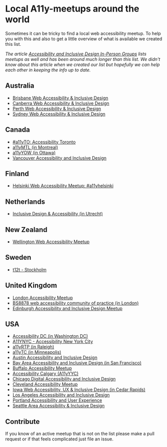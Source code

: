 # Local A11y-meetups around the world

Sometimes it can be tricky to find a local web accessibility meetup. To help you with this and also to get a little overview of what is available we created this list.

*The article [Accessibility and Inclusive Design In-Person Groups](https://www.lireo.com/accessibility-inclusive-design-in-person-groups/) lists meetups as well and has been around much longer than this list. We didn't know about this article when we created our list but hopefully we can help each other in keeping the info up to date.*  

## Australia

* [Brisbane Web Accessibility & Inclusive Design](https://www.meetup.com/Brisbane-Web-Accessibility/)
* [Canberra Web Accessibility & Inclusive Design](https://www.meetup.com/Canberra-Web-Accessibility-Inclusive-Design/)
* [Perth Web Accessibility & Inclusive Design](https://www.meetup.com/Perth-accessibility/)
* [Sydney Web Accessibility & Inclusive Design](https://www.meetup.com/Sydney-Web-Accessibility-Inclusive-Design/)

## Canada

* [#a11yTO: Accessibility Toronto](https://www.meetup.com/a11yTo/)
* [a11yMTL (in Montreal)](https://www.meetup.com/a11ymtl/)
* [a11yYOW (in Ottawa)](https://www.meetup.com/a11yOttawa/)
* [Vancouver Accessibility and Inclusive Design](https://www.meetup.com/a11yYVR/)

## Finland

* [Helsinki Web Accessibility Meetup: #a11yhelsinki](https://www.meetup.com/Helsinki-Web-Accessibility-Meetup/)

## Netherlands

* [Inclusive Design & Accessibility (in Utrecht)](https://www.meetup.com/Inclusive-Design-Accessibility/)

## New Zealand

* [Wellington Web Accessibility Meetup](https://www.meetup.com/Wellington-Web-Accessibility-Meetup/)

## Sweden

* [t12t - Stockholm](https://www.meetup.com/t12t-Stockholm/)

## United Kingdom

* [London Accessibility Meetup](https://www.meetup.com/London-Accessibility-Meetup/)
* [BS8878 web accessibility community of practice (in London)](https://www.meetup.com/bs8878-web-accessibility/)
* [Edinburgh Accessibility and Inclusive Design Meetup](https://www.meetup.com/Edinburgh-a11y-Meetup/)

## USA

* [Accessibility DC (in Washington DC)](https://www.meetup.com/Accessibility-DC/)
* [A11YNYC - Accessibility New York City](https://www.meetup.com/a11ynyc/)
* [a11yRTP (in Raleigh)](https://www.meetup.com/a11yRTP/)
* [a11yTC (in Minneapolis)](https://www.meetup.com/a11yTC/)
* [Austin Accessibility and Inclusive Design](https://www.meetup.com/a11yATX/)
* [Bay Area Accessibility and Inclusive Design (in San Francisco)](https://www.meetup.com/a11ybay/)
* [Buffalo Accessibility Meetup](https://www.meetup.com/buffa11y/)
* [Accessibility Calgary (A11yYYC)](https://www.meetup.com/Accessibility-Calgary-A11yYYC/)
* [Chicago Digital Accessibility and Inclusive Design](https://www.meetup.com/a11ychi/)
* [Cleveland Accessibility Meetup](https://www.meetup.com/Cleveland-Accessibility-Meetup/)
* [Iowa Web Accessibility, UX & Inclusive Design (in Cedar Rapids)](https://www.meetup.com/Iowa-Web-Accessibility-UX-Inclusive-Design/)
* [Los Angeles Accessibility and Inclusive Design](https://www.meetup.com/Los-Angeles-Accessibility-and-Inclusive-Design-Group/)
* [Portland Accessibility and User Experience](https://www.meetup.com/Portland-Accessibility-and-User-Experience-Meetup/)
* [Seattle Area Accessibility & Inclusive Design](https://www.meetup.com/a11ysea/)

## Contribute

If you know of an active meetup that is not on the list please make a pull request or if that feels complicated just file an issue.
